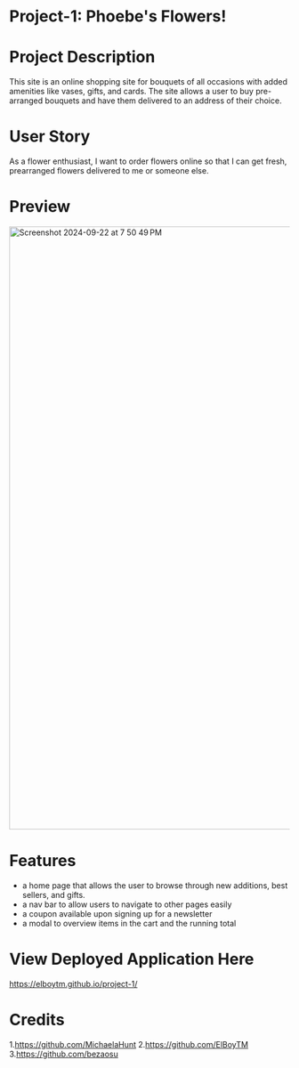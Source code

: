 # Project-1:  Phoebe's Flowers!

# Project Description 
This site is an online shopping site for bouquets of all occasions with added amenities like vases, gifts, and cards. 
The site allows a user to buy pre-arranged bouquets and have them delivered to an address of their choice. 

# User Story
As a flower enthusiast,
I want to order flowers online
so that I can get fresh, prearranged flowers delivered to me or someone else.

# Preview
<img width="1084" alt="Screenshot 2024-09-22 at 7 50 49 PM" src="https://github.com/user-attachments/assets/ff6ce09f-9954-4ec1-882d-8363291c8bb7">

# Features
- a home page that allows the user to browse through new additions, best sellers, and gifts.
- a nav bar to allow users to navigate to other pages easily
- a coupon available upon signing up for a newsletter
- a modal to overview items in the cart and the running total

# View Deployed Application Here
https://elboytm.github.io/project-1/ 

# Credits

1.https://github.com/MichaelaHunt
2.https://github.com/ElBoyTM
3.https://github.com/bezaosu
